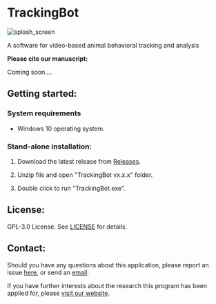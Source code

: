 # TrackingBot

![splash_screen](https://user-images.githubusercontent.com/49441654/153735118-b5fd7fc2-fd11-4179-b9c1-1e5c4985f3dc.png)



A software for video-based animal behavioral tracking and analysis



**Please cite our manuscript:**

Coming soon....

Getting started:
------------

### System requirements

* Windows 10 operating system.


### Stand-alone installation:

1. Download the latest release from [Releases](https://github.com/Ayanaminn/TrackingBot/releases).

2. Unzip file and open "TrackingBot vx.x.x" folder.

3. Double click to run "TrackingBot.exe".

License:
------------

GPL-3.0 License. See [LICENSE](https://github.com/Ayanaminn/TrackingBot/blob/master/LICENSE) for details.


Contact:
------------

Should you have any questions about this application, please report an issue [here](https://github.com/Ayanaminn/TrackingBot/issues), or send an [email](mailto:yutao.bai@student.rmit.edu.au).

If you have further interests about the research this program has been applied for, please [visit our website](https://neurotoxlab.com).
